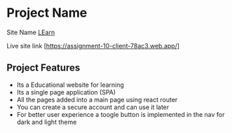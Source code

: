 # Project Name

Site Name [LEarn](https://assignment-10-client-78ac3.web.app/)

Live site link [https://assignment-10-client-78ac3.web.app/]

## Project Features

- Its a Educational website for learning
- Its a single page application (SPA)
- All the pages added into a main page using react router
- You can create a secure account and can use it later
- For better user experience a toogle button is implemented in the nav for dark and light theme
